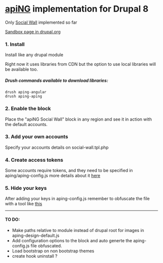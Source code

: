 # [apiNG](https://github.com/JohnnyTheTank/apiNG) implementation for Drupal 8

Only [Social Wall](http://aping.js.org/) implemented so far

[Sandbox page in drupal.org](https://www.drupal.org/sandbox/ceaucari/2712353)

### 1. Install

Install like any drupal module

Right now it uses libraries from CDN but the option to use local libraries will be available too.

##### Drush commands available to download libraries:

	drush aping-angular
	drush aping-aping

### 2. Enable the block
Place the "apiNG Social Wall" block in any region and see it in action with the default accounts.

### 3. Add your own accounts
 Specify your accounts details on social-wall.tpl.php

### 4. Create access tokens
Some accounts require tokens, and they need to be specified in aping/aping-config.js more details about it [here](https://aping.readme.io/docs/configuration)

### 5. Hide your keys
After adding your keys in aping-config.js remember to obfuscate the file with a tool like [this](https://javascriptobfuscator.com/Javascript-Obfuscator.aspx)


---

#### TO DO:
* Make paths relative to module instead of drupal root for images in aping-design-default.js
* Add configuration options to the block and auto generte the aping-config.js file obfuscated.
* Load bootstrap on non bootstrap themes
* create hook uninstall ?
